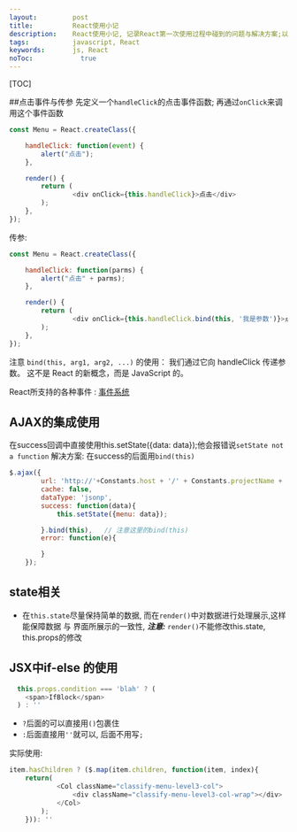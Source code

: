 ```yaml
---
layout:         post
title:          React使用小记
description:    React使用小记, 记录React第一次使用过程中碰到的问题与解决方案;以及一些功能笔记
tags:           javascript, React
keywords:       js, React
noToc: 			  true
---
```


[TOC]

##点击事件与传参
先定义一个`handleClick`的点击事件函数; 再通过`onClick`来调用这个事件函数

```javascript
const Menu = React.createClass({

    handleClick: function(event) {
        alert("点击");
    },

    render() {
        return (
                <div onClick={this.handleClick}>点击</div>
        );
    },
});
```

传参:

```javascript
const Menu = React.createClass({

    handleClick: function(parms) {
        alert("点击" + parms);
    },

    render() {
        return (
                <div onClick={this.handleClick.bind(this, '我是参数')}>点击</div>
        );
    },
});
```

注意 `bind(this, arg1, arg2, ...)` 的使用： 我们通过它向 handleClick 传递参数。 这不是 React 的新概念，而是 JavaScript 的。

React所支持的各种事件 : [事件系统](http://reactjs.cn/react/docs/events.html)


## AJAX的集成使用
在success回调中直接使用this.setState({data: data});他会报错说`setState not a function`
解决方案: 在success的后面用`bind(this)`

```javascript
$.ajax({
        url: 'http://'+Constants.host + '/' + Constants.projectName + '/shop/m/allCats.do',
        cache: false,
        dataType: 'jsonp',
        success: function(data){
            this.setState({menu: data});

        }.bind(this),   // 注意这里的bind(this)
        error: function(e){

        }
    });
```

## state相关
* 在`this.state`尽量保持简单的数据, 而在`render()`中对数据进行处理展示,这样能保障数据 与 界面所展示的一致性, ***注意:*** `render()`不能修改this.state, this.props的修改


## JSX中if-else 的使用
```javascript
  this.props.condition === 'blah' ? (
    <span>IfBlock</span>
  ) : ''
```
* `?`后面的可以直接用`()`包裹住
* `:`后面直接用`''`就可以, 后面不用写`;`

实际使用:

```javascript
item.hasChildren ? ($.map(item.children, function(item, index){
	return(
			<Col className="classify-menu-level3-col">
				<div className="classify-menu-level3-col-wrap"></div>
			</Col>
		);
	})): ''
```


